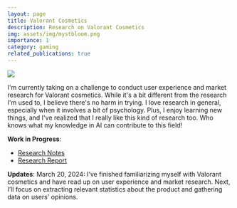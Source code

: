```yaml
---
layout: page
title: Valorant Cosmetics
description: Research on Valorant Cosmetics
img: assets/img/mystbloom.png
importance: 1
category: gaming
related_publications: true
---
```


<img src="https://static.wikia.nocookie.net/valorant/images/4/44/Bundle_Mystbloom.png/revision/latest?cb=20240430235520">


I'm currently taking on a challenge to conduct user experience and market research for Valorant cosmetics. While it's a bit different from the research I'm used to, I believe there's no harm in trying. I love research in general, especially when it involves a bit of psychology. Plus, I enjoy learning new things, and I've realized that I really like this kind of research too. Who knows what my knowledge in AI can contribute to this field!

**Work in Progress**:
- [Research Notes](https://github.com/shelvia-w/Valorant-Cosmetics/blob/main/report/Valorant%20Cosmetics%20Research%20Notes.pdf)
- [Research Report](https://github.com/shelvia-w/Valorant-Cosmetics/blob/main/report/Valorant%20Cosmetics%20Research%20Report.pdf)

**Updates**:
March 20, 2024: I’ve finished familiarizing myself with Valorant cosmetics and have read up on user experience and market research. Next, I’ll focus on extracting relevant statistics about the product and gathering data on users' opinions.
